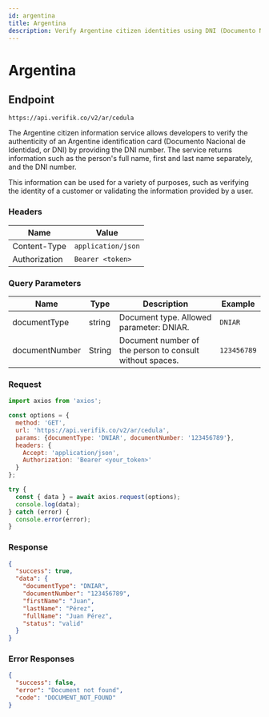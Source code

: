 ```yaml
---
id: argentina
title: Argentina
description: Verify Argentine citizen identities using DNI (Documento Nacional de Identidad)
---
```


# Argentina

## Endpoint

```
https://api.verifik.co/v2/ar/cedula
```

The Argentine citizen information service allows developers to verify the authenticity of an Argentine identification card (Documento Nacional de Identidad, or DNI) by providing the DNI number. The service returns information such as the person's full name, first and last name separately, and the DNI number.

This information can be used for a variety of purposes, such as verifying the identity of a customer or validating the information provided by a user.

### Headers

| Name          | Value              |
| ------------- | ------------------ |
| Content-Type  | `application/json` |
| Authorization | `Bearer <token>`   |

### Query Parameters

| Name           | Type   | Description                                    | Example      |
| -------------- | ------ | ---------------------------------------------- | ------------ |
| documentType   | string | Document type. Allowed parameter: DNIAR.      | `DNIAR`      |
| documentNumber | String | Document number of the person to consult without spaces. | `123456789`  |

### Request

```javascript
import axios from 'axios';

const options = {
  method: 'GET',
  url: 'https://api.verifik.co/v2/ar/cedula',
  params: {documentType: 'DNIAR', documentNumber: '123456789'},
  headers: {
    Accept: 'application/json',
    Authorization: 'Bearer <your_token>'
  }
};

try {
  const { data } = await axios.request(options);
  console.log(data);
} catch (error) {
  console.error(error);
}
```

### Response

```json
{
  "success": true,
  "data": {
    "documentType": "DNIAR",
    "documentNumber": "123456789",
    "firstName": "Juan",
    "lastName": "Pérez",
    "fullName": "Juan Pérez",
    "status": "valid"
  }
}
```

### Error Responses

```json
{
  "success": false,
  "error": "Document not found",
  "code": "DOCUMENT_NOT_FOUND"
}
```

